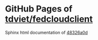 GitHub Pages of [tdviet/fedcloudclient](https://github.com/tdviet/fedcloudclient.git)
===
Sphinx html documentation of [48326a0d](https://github.com/tdviet/fedcloudclient/tree/48326a0dd2ffe745e499297c802bc47efee697e6)
